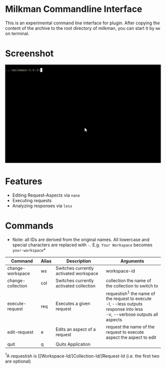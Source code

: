 # Milkman Commandline Interface

This is an experimental command line interface for plugin. After copying the content of the archive to the root directory of milkman,
you can start it by `mm` on terminal.

# Screenshot

![img](/img/gif/cli.gif)


# Features

* Editing Request-Aspects via `nano`
* Executing requests
* Analyzing responses via `less`


# Commands

* Note: all IDs are derived from the original names. All lowercase and special characters are replaced with `-`. E.g. `Your Workspace` becomes `your-workspace`*

| Command | Alias | Description | Arguments |
| ------ | --- |  -------  | ------ |
| change-workspace | ws | Switches currently activated workspace | workspace-id | 
| change-collection | col | Switches currently activated collection | collection   the name of the collection to switch to |
| execute-request | req | Executes a given request | requestish<sup>1</sup>     the name of the request to execute<br>-l, --less      outputs response into less<br>-v, --verbose   outputs all aspects |
| edit-request | e | Edits an aspect of a request | request   the name of the request to execute<br>aspect    the aspect to edit|
| quit | q | Quits Application | |

<sup>1</sup>A requestish is [[Workspace-Id/]Collection-Id/]Request-Id (i.e. the first two are optional)